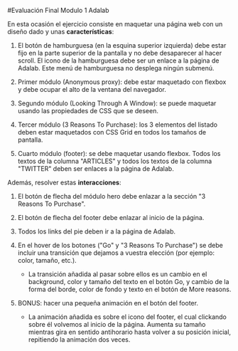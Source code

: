 #Evaluación Final Modulo 1 Adalab

En esta ocasión el ejercicio consiste en maquetar una página web con un diseño dado y unas **características**:

1. El botón de hamburguesa (en la esquina superior izquierda) debe estar fijo en la parte superior de la
   pantalla y no debe desaparecer al hacer scroll. El icono de la hamburguesa debe ser un enlace a la
   página de Adalab. Este menú de hamburguesa no desplega ningún submenú.

2. Primer módulo (Anonymous proxy): debe estar maquetado con flexbox y debe ocupar el alto de la
   ventana del navegador.

3. Segundo módulo (Looking Through A Window): se puede maquetar usando las propiedades de CSS
   que se deseen.

4. Tercer módulo (3 Reasons To Purchase): los 3 elementos del listado deben estar maquetados con
   CSS Grid en todos los tamaños de pantalla.

5. Cuarto módulo (footer): se debe maquetar usando flexbox. Todos los textos de la columna "ARTICLES"
   y todos los textos de la columna "TWITTER" deben ser enlaces a la página de Adalab.

Además, resolver estas **interacciones**:

1. El botón de flecha del módulo hero debe enlazar a la sección "3 Reasons To Purchase".

2. El botón de flecha del footer debe enlazar al inicio de la página.

3. Todos los links del pie deben ir a la página de Adalab.

4. En el hover de los botones ("Go" y "3 Reasons To Purchase") se debe incluir una transición que
   dejamos a vuestra elección (por ejemplo: color, tamaño, etc.).

   - La transición añadida al pasar sobre ellos es un cambio en el background, color y tamaño del texto en el botón Go,
     y cambio de la forma del borde, color de fondo y texto en el botón de More reasons.

5. BONUS: hacer una pequeña animación en el botón del footer.
   - La animación añadida es sobre el icono del footer, el cual clickando sobre él volvemos al inicio de la página. Aumenta su tamaño mientras gira en sentido antihorario hasta volver a su posición inicial, repitiendo la animación dos veces.
